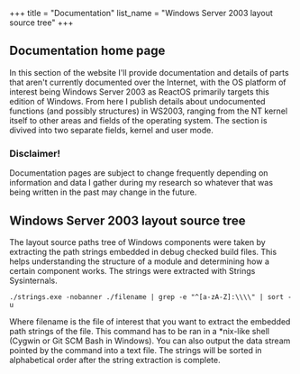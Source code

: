+++
title = "Documentation"
list_name = "Windows Server 2003 layout source tree"
+++

## Documentation home page
In this section of the website I'll provide documentation and details of parts that aren't currently documented over the Internet, with the OS platform of interest being Windows Server 2003 as ReactOS primarily targets this edition of Windows. From here I publish details about undocumented functions (and possibly structures) in WS2003, ranging from the NT kernel itself to other areas and fields of the operating system. The section is divived into two separate fields, kernel and user mode.

### Disclaimer!

Documentation pages are subject to change frequently depending on information and data I gather during my research so whatever that was being written in the past may change in the future.

## Windows Server 2003 layout source tree

The layout source paths tree of Windows components were taken by extracting the path strings embedded in debug checked build files. This helps understanding the structure of a module and determining how a certain component works. The strings were extracted with Strings Sysinternals.

`./strings.exe -nobanner ./filename | grep -e "^[a-zA-Z]:\\\\" | sort -u`

Where filename is the file of interest that you want to extract the embedded path strings of the file. This command has to be ran in a *nix-like shell (Cygwin or Git SCM Bash in Windows). You can also output the data stream pointed by the command into a text file. The strings will be sorted in alphabetical order after the string extraction is complete.